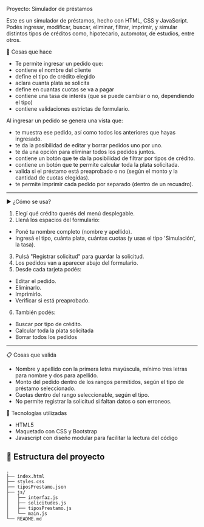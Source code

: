 Proyecto: Simulador de préstamos

Este es un simulador de préstamos, hecho con HTML, CSS y JavaScript. Podés ingresar, modificar, buscar, eliminar, filtrar, imprimir, y simular distintos tipos de créditos como, hipotecario, automotor, de estudios, entre otros. 


🧩 Cosas que hace 

- Te permite ingresar un pedido que: 
- contiene el nombre del cliente 
- define el tipo de crédito elegido 
- aclara cuanta plata se solicita
- define en cuantas cuotas se va a pagar 
- contiene una tasa de interés (que se puede cambiar o no, dependiendo el tipo) 
- contiene validaciones estrictas de formulario. 

Al ingresar un pedido se genera una vista que:
- te muestra ese pedido, así como todos los anteriores que hayas ingresado. 
- te da la posibilidad de editar y borrar pedidos uno por uno. 
- te da una opción para eliminar todos los pedidos juntos. 
- contiene un botón que te da la posibilidad de filtrar por tipos de crédito. 
- contiene un botón que te permite calcular toda la plata solicitada. 
- valida si el préstamo está preaprobado o no (según el monto y la cantidad de cuotas elegidas). 
- te permite imprimir cada pedido por separado (dentro de un recuadro). 

--- 

▶️ ¿Cómo se usa? 

1. Elegí qué crédito querés del menú desplegable.
2. Llená los espacios del formulario: 
- Poné tu nombre completo (nombre y apellido). 
- Ingresá el tipo, cuánta plata, cuántas cuotas (y usas el tipo 'Simulación', la tasa). 
3. Pulsá "Registrar solicitud" para guardar la solicitud. 
4. Los pedidos van a aparecer abajo del formulario. 
5. Desde cada tarjeta podés: 
- Editar el pedido. 
- Eliminarlo. 
- Imprimirlo. 
- Verificar si está preaprobado. 
6. También podés: 
- Buscar por tipo de crédito. 
- Calcular toda la plata solicitada
- Borrar todos los pedidos

--- 

📋 Cosas que valida

- Nombre y apellido con la primera letra mayúscula, mínimo tres letras para nombre y dos para apellido.
- Monto del pedido dentro de los rangos permitidos, según el tipo de préstamo seleccionado. 
- Cuotas dentro del rango seleccionable, según el tipo.  
- No permite registrar la solicitud si faltan datos o son erroneos.

💽 Tecnologías utilizadas

- HTML5 
- Maquetado con CSS y Bootstrap 
- Javascript con diseño modular para facilitar la lectura del código

## 📁 Estructura del proyecto

```text
.
├── index.html
├── styles.css
├── tiposPrestamo.json
├── js/
│   ├── interfaz.js
│   ├── solicitudes.js
│   ├── tiposPrestamo.js
│   └── main.js
└── README.md